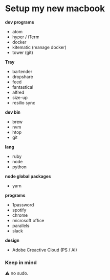 # Setup my new macbook

**dev programs**
- atom
- hyper / iTerm
- docker
- kitematic (manage docker)
- tower (git)

**Tray**
- bartender
- dropshare
- feed
- fantastical
- alfred
- size-up
- resilio sync

**dev bin**
- brew
- nvm
- htop
- git

**lang**
- ruby
- node
- python

**node global packages**
- yarn


**programs**
- 1password
- spotify
- chrome
- microsoft office
- parallels
- slack

**design**
- Adobe Creactive Cloud (PS / AI)

### Keep in mind
:warning: no sudo.
